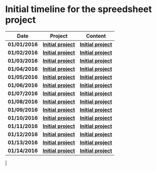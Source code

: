 # Initial timeline for the spreedsheet project


| Date | Project | Content |
|:----:|:-------:|:-------:|
| **01/01/2016** | [**Initial project**](#initial-project) | [**Initial project**](#initial-project) |
| **01/02/2016** | [**Initial project**](#initial-project) | [**Initial project**](#initial-project) |
| **01/03/2016** | [**Initial project**](#initial-project) | [**Initial project**](#initial-project) |
| **01/04/2016** | [**Initial project**](#initial-project) | [**Initial project**](#initial-project) |
| **01/05/2016** | [**Initial project**](#initial-project) | [**Initial project**](#initial-project) |
| **01/06/2016** | [**Initial project**](#initial-project) | [**Initial project**](#initial-project) |
| **01/07/2016** | [**Initial project**](#initial-project) | [**Initial project**](#initial-project) |
| **01/08/2016** | [**Initial project**](#initial-project) | [**Initial project**](#initial-project) |
| **01/09/2016** | [**Initial project**](#initial-project) | [**Initial project**](#initial-project) |
| **01/10/2016** | [**Initial project**](#initial-project) | [**Initial project**](#initial-project) |
| **01/11/2016** | [**Initial project**](#initial-project) | [**Initial project**](#initial-project) |
| **01/12/2016** | [**Initial project**](#initial-project) | [**Initial project**](#initial-project) |
| **01/13/2016** | [**Initial project**](#initial-project) | [**Initial project**](#initial-project) |
| **01/14/2016** | [**Initial project**](#initial-project) | [**Initial project**](#initial-project) |
|
